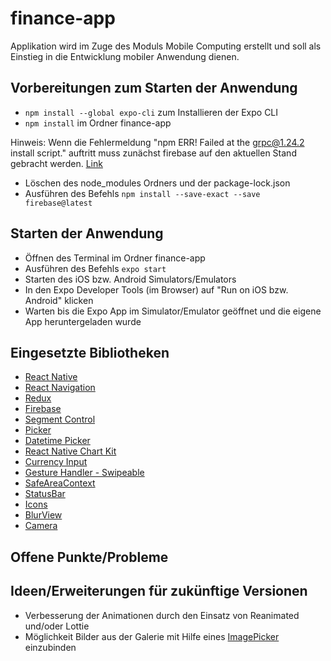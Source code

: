 # finance-app

Applikation wird im Zuge des Moduls Mobile Computing erstellt und soll als Einstieg in die Entwicklung mobiler Anwendung dienen.

## Vorbereitungen zum Starten der Anwendung

- `npm install --global expo-cli` zum Installieren der Expo CLI
- `npm install` im Ordner finance-app

Hinweis: Wenn die Fehlermeldung "npm ERR! Failed at the grpc@1.24.2 install script." auftritt muss zunächst firebase auf den aktuellen Stand gebracht werden. [Link](https://github.com/grpc/grpc-node/issues/1183#issuecomment-596956959)
- Löschen des node_modules Ordners und der package-lock.json
- Ausführen des Befehls `npm install --save-exact --save firebase@latest`

## Starten der Anwendung

- Öffnen des Terminal im Ordner finance-app
- Ausführen des Befehls `expo start`
- Starten des iOS bzw. Android Simulators/Emulators
- In den Expo Developer Tools (im Browser) auf "Run on iOS bzw. Android" klicken
- Warten bis die Expo App im Simulator/Emulator geöffnet und die eigene App heruntergeladen wurde

## Eingesetzte Bibliotheken

- [React Native](https://reactnative.dev/docs/components-and-apis)
- [React Navigation](https://reactnavigation.org/docs/getting-started)
- [Redux](https://redux.js.org/api/api-reference)
- [Firebase](https://firebase.google.com/docs/reference/js)
- [Segment Control](https://github.com/react-native-segmented-control/segmented-control)
- [Picker](https://github.com/react-native-picker/picker)
- [Datetime Picker](https://github.com/react-native-datetimepicker/datetimepicker)
- [React Native Chart Kit](https://github.com/indiespirit/react-native…)
- [Currency Input](https://github.com/CaioQuirinoMedeiros/react-native-currency-input)
- [Gesture Handler - Swipeable](https://docs.swmansion.com/react-native-gesture-handler/docs/api/components/swipeable)
- [SafeAreaContext](https://docs.expo.io/versions/v40.0.0/sdk/safe-area-context/)
- [StatusBar](https://docs.expo.io/versions/v40.0.0/sdk/status-bar/#statusbarstyle)
- [Icons](https://docs.expo.io/guides/icons/)
- [BlurView](https://docs.expo.io/versions/v40.0.0/sdk/blur-view/)
- [Camera](https://docs.expo.io/versions/latest/sdk/camera/)

## Offene Punkte/Probleme

## Ideen/Erweiterungen für zukünftige Versionen
- Verbesserung der Animationen durch den Einsatz von Reanimated und/oder Lottie
- Möglichkeit Bilder aus der Galerie mit Hilfe eines [ImagePicker](https://docs.expo.io/versions/v40.0.0/sdk/imagepicker/) einzubinden
